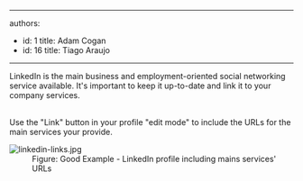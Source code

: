 

---
authors:
  - id: 1
    title: Adam Cogan
  - id: 16
    title: Tiago Araujo
---




<span class='intro'> LinkedIn&#160;is the main business and employment-oriented social networking service available. It's important to keep it up-to-date and link it to your company services.<br><br> </span>

<p>​Use the​ &quot;Link&quot; button in your profile &quot;edit mode&quot; to include the URLs for the main services your provide.</p><dl class="goodImage"><dt><img src="/PublishingImages/linkedin-links.jpg" alt="linkedin-links.jpg" /></dt><dd>Figure&#58; Good Example - LinkedIn profile including mains services' URLs</dd></dl>​<br>


